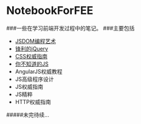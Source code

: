 # NotebookForFEE
###一些在学习前端开发过程中的笔记。
###主要包括
- <a href="https://github.com/ErikYu/NotebookForFEE/tree/DOMScripting">JSDOM编程艺术</a>
- <a href="https://github.com/ErikYu/NotebookForFEE/tree/sharpjQuery">锋利的jQuery</a>
- <a href="https://github.com/ErikYu/NotebookForFEE/tree/CSS">CSS权威指南</a>
- <a href="https://github.com/ErikYu/NotebookForFEE/tree/JSYouDontKno">你不知道的JS</a>
- AngularJS权威教程
- JS高级程序设计
- JS权威指南
- JS精粹
- HTTP权威指南

#####未完待续...
